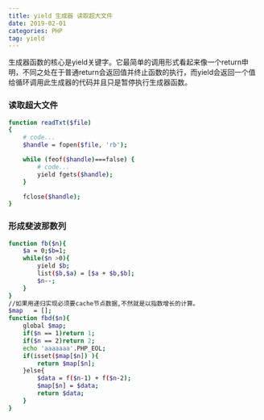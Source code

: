 ```yaml
---
title: yield 生成器 读取超大文件
date: 2019-02-01 
categories: PHP
tag: yield
---
```

生成器函数的核心是yield关键字。它最简单的调用形式看起来像一个return申明，不同之处在于普通return会返回值并终止函数的执行，而yield会返回一个值给循环调用此生成器的代码并且只是暂停执行生成器函数。

### 读取超大文件

``` bash
function readTxt($file)
{
    # code...
    $handle = fopen($file, 'rb');

    while (feof($handle)===false) {
        # code...
        yield fgets($handle);
    }

    fclose($handle);
}

```

### 形成斐波那数列

``` bash
function fb($n){
	$a = 0;$b=1;
	while($n >0){
		yield $b;
		list($b,$a) = [$a + $b,$b];
		$n--;
	}
}
//如果用递归实现必须要cache节点数据,不然就是以指数增长的计算。
$map   = [];
function fbd($n){
	global $map;
	if($n == 1)return 1;
	if($n == 2)return 2;
	echo 'aaaaaaa'.PHP_EOL;
	if(isset($map[$n]) ){
		return $map[$n];
	}else{
		$data = f($n-1) + f($n-2);
		$map[$n] = $data;
		return $data;
	}
}
```